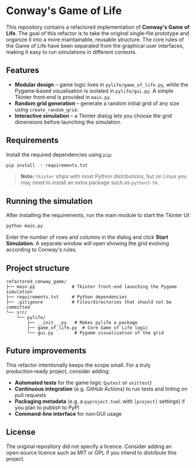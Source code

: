 # Conway's Game of Life

This repository contains a refactored implementation of **Conway's Game of Life**.  The goal of this refactor is to take the original single‑file prototype and organize it into a more maintainable, reusable structure.  The core rules of the Game of Life have been separated from the graphical user interfaces, making it easy to run simulations in different contexts.

## Features

- **Modular design** – game logic lives in `pylife/game_of_life.py`, while the Pygame‑based visualisation is isolated in `pylife/gui.py`.  A simple Tkinter front‑end is provided in `main.py`.
- **Random grid generation** – generate a random initial grid of any size using `create_random_grid`.
- **Interactive simulation** – a Tkinter dialog lets you choose the grid dimensions before launching the simulation.

## Requirements

Install the required dependencies using `pip`:

```bash
pip install -r requirements.txt
```

> **Note:** `tkinter` ships with most Python distributions, but on Linux you may need to install an extra package such as `python3‑tk`.

## Running the simulation

After installing the requirements, run the main module to start the Tkinter UI:

```bash
python main.py
```

Enter the number of rows and columns in the dialog and click **Start Simulation**.  A separate window will open showing the grid evolving according to Conway's rules.

## Project structure

```
refactored_conway_game/
├── main.py              # Tkinter front‑end launching the Pygame simulation
├── requirements.txt     # Python dependencies
├── .gitignore           # Files/directories that should not be committed
└── src/
    └── pylife/
        ├── __init__.py   # Makes pylife a package
        ├── game_of_life.py  # Core Game of Life logic
        └── gui.py        # Pygame visualisation of the grid
```

## Future improvements

This refactor intentionally keeps the scope small.  For a truly production‑ready project, consider adding:

- **Automated tests** for the game logic (`pytest` or `unittest`)
- **Continuous integration** (e.g. GitHub Actions) to run tests and linting on pull requests
- **Packaging metadata** (e.g. a `pyproject.toml` with `[project]` settings) if you plan to publish to PyPI
- **Command‑line interface** for non‑GUI usage

## License

The original repository did not specify a licence.  Consider adding an open‑source licence such as MIT or GPL if you intend to distribute this project.
